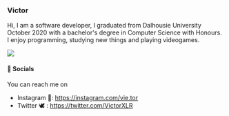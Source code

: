 ### Victor

Hi, I am a software developer, I graduated from Dalhousie University October 2020
with a bachelor's degree in Computer Science with Honours. I enjoy programming, studying new things
and playing videogames. 


![](https://media.giphy.com/media/12CSpwCtoy1Vfy/giphy.gif)
#### 💬 Socials
You can reach me on 
- Instagram 📸: https://instagram.com/vie.tor
- Twitter 🕊 : https://twitter.com/VictorXLR





<!--
**VictorXLR/VictorXLR** is a ✨ _special_ ✨ repository because its `README.md` (this file) appears on your GitHub profile.

Here are some ideas to get you started:

- 🔭 I’m currently working on ...
- 🌱 I’m currently learning ...
- 👯 I’m looking to collaborate on ...
- 🤔 I’m looking for help with ...
- 💬 Ask me about ...
- 📫 How to reach me: ...
- 😄 Pronouns: ...
- ⚡ Fun fact: ...
-->
